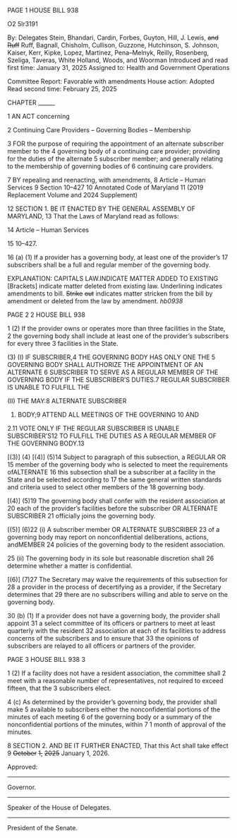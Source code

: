 PAGE 1
HOUSE BILL 938

O2 5lr3191

By: Delegates Stein, Bhandari, Cardin, Forbes, Guyton, Hill, J. Lewis, ~~and~~ ~~Ruff~~
Ruff, Bagnall, Chisholm, Cullison, Guzzone, Hutchinson, S. Johnson,
Kaiser, Kerr, Kipke, Lopez, Martinez, Pena–Melnyk, Reilly, Rosenberg,
Szeliga, Taveras, White Holland, Woods, and Woorman
Introduced and read first time: January 31, 2025
Assigned to: Health and Government Operations

Committee Report: Favorable with amendments
House action: Adopted
Read second time: February 25, 2025

CHAPTER ______

1 AN ACT concerning

2 Continuing Care Providers – Governing Bodies – Membership

3 FOR the purpose of requiring the appointment of an alternate subscriber member to the
4 governing body of a continuing care provider; providing for the duties of the alternate
5 subscriber member; and generally relating to the membership of governing bodies of
6 continuing care providers.

7 BY repealing and reenacting, with amendments,
8 Article – Human Services
9 Section 10–427
10 Annotated Code of Maryland
11 (2019 Replacement Volume and 2024 Supplement)

12 SECTION 1. BE IT ENACTED BY THE GENERAL ASSEMBLY OF MARYLAND,
13 That the Laws of Maryland read as follows:

14 Article – Human Services

15 10–427.

16 (a) (1) If a provider has a governing body, at least one of the provider’s
17 subscribers shall be a full and regular member of the governing body.

EXPLANATION: CAPITALS LAW.INDICATE MATTER ADDED TO EXISTING
[Brackets] indicate matter deleted from existing law.
Underlining indicates amendments to bill.
~~Strike~~ ~~out~~ indicates matter stricken from the bill by amendment or deleted from the law by
amendment. *hb0938*

PAGE 2
2 HOUSE BILL 938

1 (2) If the provider owns or operates more than three facilities in the State,
2 the governing body shall include at least one of the provider’s subscribers for every three
3 facilities in the State.

(3) (I) IF SUBSCRIBER,4 THE GOVERNING BODY HAS ONLY ONE THE
5 GOVERNING BODY SHALL AUTHORIZE THE APPOINTMENT OF AN ALTERNATE
6 SUBSCRIBER TO SERVE AS A REGULAR MEMBER OF THE GOVERNING BODY IF THE
SUBSCRIBER’S DUTIES.7 REGULAR SUBSCRIBER IS UNABLE TO FULFILL THE

(II) THE MAY:8 ALTERNATE SUBSCRIBER

1. BODY;9 ATTEND ALL MEETINGS OF THE GOVERNING
10 AND

2.11 VOTE ONLY IF THE REGULAR SUBSCRIBER IS UNABLE
SUBSCRIBER’S12 TO FULFILL THE DUTIES AS A REGULAR MEMBER OF THE GOVERNING
BODY.13

[(3)] (4) [(4)] (5)14 Subject to paragraph of this subsection, a REGULAR OR
15 member of the governing body who is selected to meet the requirements ofALTERNATE
16 this subsection shall be a subscriber at a facility in the State and be selected according to
17 the same general written standards and criteria used to select other members of the
18 governing body.

[(4)] (5)19 The governing body shall confer with the resident association at
20 each of the provider’s facilities before the subscriber OR ALTERNATE SUBSCRIBER
21 officially joins the governing body.

[(5)] (6)22 (i) A subscriber member OR ALTERNATE SUBSCRIBER
23 of a governing body may report on nonconfidential deliberations, actions, andMEMBER
24 policies of the governing body to the resident association.

25 (ii) The governing body in its sole but reasonable discretion shall
26 determine whether a matter is confidential.

[(6)] (7)27 The Secretary may waive the requirements of this subsection for
28 a provider in the process of decertifying as a provider, if the Secretary determines that
29 there are no subscribers willing and able to serve on the governing body.

30 (b) (1) If a provider does not have a governing body, the provider shall appoint
31 a select committee of its officers or partners to meet at least quarterly with the resident
32 association at each of its facilities to address concerns of the subscribers and to ensure that
33 the opinions of subscribers are relayed to all officers or partners of the provider.

PAGE 3
HOUSE BILL 938 3

1 (2) If a facility does not have a resident association, the committee shall
2 meet with a reasonable number of representatives, not required to exceed fifteen, that the
3 subscribers elect.

4 (c) As determined by the provider’s governing body, the provider shall make
5 available to subscribers either the nonconfidential portions of the minutes of each meeting
6 of the governing body or a summary of the nonconfidential portions of the minutes, within
7 1 month of approval of the minutes.

8 SECTION 2. AND BE IT FURTHER ENACTED, That this Act shall take effect
9 ~~October~~ ~~1,~~ ~~2025~~ January 1, 2026.

Approved:

________________________________________________________________________________
Governor.

________________________________________________________________________________
Speaker of the House of Delegates.

________________________________________________________________________________
President of the Senate.